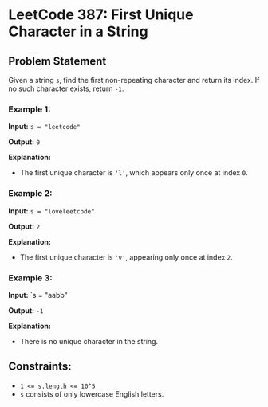# LeetCode 387: First Unique Character in a String

## Problem Statement
Given a string `s`, find the first non-repeating character and return its index. If no such character exists, return `-1`.

### Example 1:
**Input:** `s = "leetcode"`

**Output:** `0`

**Explanation:**
- The first unique character is `'l'`, which appears only once at index `0`.

### Example 2:
**Input:** `s = "loveleetcode"`

**Output:** `2`

**Explanation:**
- The first unique character is `'v'`, appearing only once at index `2`.

### Example 3:
**Input:** `s = "aabb"

**Output:** `-1`

**Explanation:**
- There is no unique character in the string.

## Constraints:
- `1 <= s.length <= 10^5`
- `s` consists of only lowercase English letters.
